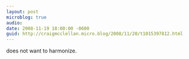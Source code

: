 ```yaml
---
layout: post
microblog: true
audio: 
date: 2008-11-19 18:00:00 -0600
guid: http://craigmcclellan.micro.blog/2008/11/20/t1015397812.html
---
```

does not want to harmonize.
